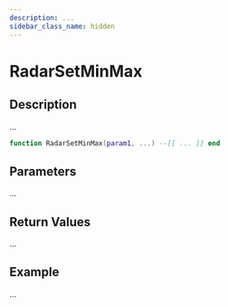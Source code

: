 ```yaml
---
description: ...
sidebar_class_name: hidden
---
```


# RadarSetMinMax

## Description

...

```lua
function RadarSetMinMax(param1, ...) --[[ ... ]] end
```

## Parameters

...

## Return Values

...

## Example

...

